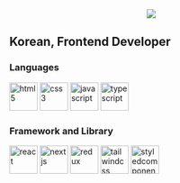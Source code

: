 <div align="center">
	<img src="https://capsule-render.vercel.app/api?type=waving&color=713ee0&height=220&section=header&text=GALBICCIM's%20Github&fontSize=80" />
</div>

<h2>Korean, Frontend Developer</h2>

<h3>Languages</h3>
<div>
    <a target="_blank" rel="https://developer.mozilla.org/en-US/docs/Web/HTML">
        <img src="https://cdn.jsdelivr.net/gh/devicons/devicon@latest/icons/html5/html5-original.svg" alt="html5" width="50" height="50" />
    </a>
    <a target="_blank" rel="https://developer.mozilla.org/en-US/docs/Web/CSS">
        <img src="https://cdn.jsdelivr.net/gh/devicons/devicon@latest/icons/css3/css3-original.svg" alt="css3" width="50" height="50" />
    </a>
    <a target="_blank" rel="https://developer.mozilla.org/en-US/docs/Web/JavaScript">
        <img src="https://cdn.jsdelivr.net/gh/devicons/devicon@latest/icons/javascript/javascript-original.svg" alt="javascript" width="50" height="50" />
    </a>
    <a target="_blank" rel="https://www.typescriptlang.org/docs/">
        <img src="https://cdn.jsdelivr.net/gh/devicons/devicon@latest/icons/typescript/typescript-original.svg" alt="typescript" width="50" height="50" />
    </a>
</div>

<h3>Framework and Library</h3>
<div>
    <a target="_blank" rel="https://react.dev/">
        <img src="https://cdn.jsdelivr.net/gh/devicons/devicon@latest/icons/react/react-original.svg" alt="react" width="50" height="50" />
    </a>
    <a target="_blank" rel="https://nextjs.org/docs">
        <img src="https://cdn.jsdelivr.net/gh/devicons/devicon@latest/icons/nextjs/nextjs-original.svg" alt="nextjs" width="50" height="50" />
    </a>
	<a target="_blank" rel="https://redux.js.org/">
    	<img src="https://cdn.jsdelivr.net/gh/devicons/devicon@latest/icons/redux/redux-original.svg" alt="redux" width="50" height="50" />
	</a>
	<a target="_blank" rel="https://tailwindcss.com/docs/">
        <img src="https://cdn.jsdelivr.net/gh/devicons/devicon@latest/icons/tailwindcss/tailwindcss-original.svg" alt="tailwindcss" width="50" height="50" />
	</a>
	<a target="_blank" rel="https://styled-components.com/docs/">
        <img src="https://cdn.jsdelivr.net/gh/devicons/devicon@latest/icons/styledcomponents/styledcomponents-original.svg" alt="styledcomponents" width="50" height="50" />
	</a>
</div>

